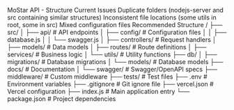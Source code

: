MoStar API - Structure
Current Issues
Duplicate folders (nodejs-server and src containing similar structures)
Inconsistent file locations (some utils in root, some in src)
Mixed configuration files
Recommended Structure
/
├── src/
│   ├── api/              # API endpoints
│   ├── config/           # Configuration files
│   │   ├── database.js
│   │   └── swagger.js
│   ├── controllers/      # Request handlers
│   ├── models/          # Data models
│   ├── routes/          # Route definitions
│   ├── services/        # Business logic
│   └── utils/           # Utility functions
├── db/
│   ├── migrations/      # Database migrations
│   └── models/         # Database models
├── docs/               # Documentation
│   └── swagger/        # Swagger/OpenAPI specs
├── middleware/         # Custom middleware
├── tests/             # Test files
├── .env               # Environment variables
├── .gitignore        # Git ignore file
├── vercel.json       # Vercel configuration
├── index.js          # Main application entry
└── package.json      # Project dependencies